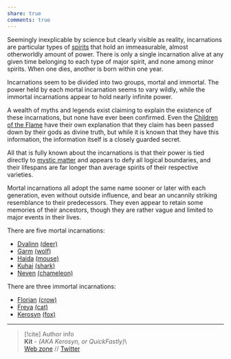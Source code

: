 ```yaml
---  
share: true  
comments: true  
---  
```

Seemingly inexplicable by science but clearly visible as reality, incarnations are particular types of [spirits](../Inhabitants/Spirits) that hold an immeasurable, almost otherworldly amount of power. There is only a single incarnation alive at any given time belonging to each type of major spirit, and none among minor spirits. When one dies, another is born within one year.  
  
Incarnations seem to be divided into two groups, mortal and immortal. The power held by each mortal incarnation seems to vary wildly, while the immortal incarnations appear to hold nearly infinite power.  
  
A wealth of myths and legends exist claiming to explain the existence of these incarnations, but none have ever been confirmed. Even the [Children of the Flame](../Organizations/Religions%20&%20Cults/Children%20of%20the%20Flame) have their own explanation that they claim has been passed down by their gods as divine truth, but while it is known that they have this information, the information itself is a closely guarded secret.  
  
All that is fully known about the incarnations is that their power is tied directly to [mystic matter](./Mystic%20Matter) and appears to defy all logical boundaries, and their lifespans are far longer than average spirits of their respective varieties.  
  
Mortal incarnations all adopt the same name sooner or later with each generation, even without outside influence, and bear an uncannily striking resemblance to their predecessors. They even appear to retain some memories of their ancestors, though they are rather vague and limited to major events in their lives.  
  
There are five mortal incarnations:  
- [Dvalinn](../../Characters/Incarnations%20&%20Gods/Dvalinn) [(deer)](../Inhabitants/Deer)  
- [Garm](../../Characters/Incarnations%20&%20Gods/Garm) [(wolf)](../Inhabitants/Wolf)  
- [Haida](../../Characters/Incarnations%20&%20Gods/Haida) [(mouse)](../Inhabitants/Mouse)  
- [Kuhai](../../Characters/Incarnations%20&%20Gods/Kuhai) [(shark)](../Inhabitants/Shark)  
- [Neven](../../Characters/Incarnations%20&%20Gods/Neven) [(chameleon)](../Inhabitants/Chameleon)  
  
There are three immortal incarnations:  
- [Florian](../../Characters/Incarnations%20&%20Gods/Florian) [(crow)](../Inhabitants/Crow)  
- [Freya](../../Characters/Incarnations%20&%20Gods/Freya) [(cat)](../Inhabitants/Cat)  
- [Kerosyn](../../Characters/Incarnations%20&%20Gods/Kerosyn) [(fox)](../Inhabitants/Fox)  
  
-----  
> [!cite] Author info  
> **Kit** - *(AKA Kerosyn, or QuickFastly)*\  
> [Web zone](https://kitabe.link) // [Twitter](https://twitter.com/Kerosyn_)